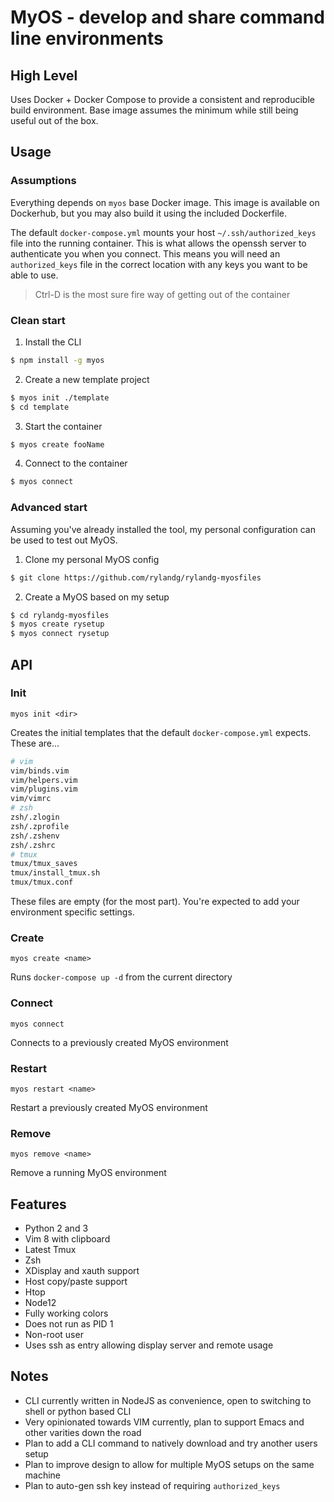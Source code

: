 # MyOS - develop and share command line environments

## High Level

Uses Docker + Docker Compose to provide a consistent and reproducible build environment. Base image assumes the minimum while still being useful out of the box.

## Usage

### Assumptions

Everything depends on `myos` base Docker image. This image is available on Dockerhub, but you may also build it using the included Dockerfile.

The default `docker-compose.yml` mounts your host `~/.ssh/authorized_keys` file into the running container. This is what allows the openssh server to authenticate you when you connect. This means you will need an `authorized_keys` file in the correct location with any keys you want to be able to use.

> Ctrl-D is the most sure fire way of getting out of the container

### Clean start

1. Install the CLI

```bash
$ npm install -g myos
```

2. Create a new template project

```bash
$ myos init ./template
$ cd template
```

3. Start the container

```bash
$ myos create fooName
```

4. Connect to the container

```bash
$ myos connect
```

### Advanced start

Assuming you've already installed the tool, my personal configuration can be used to test out MyOS.

1. Clone my personal MyOS config

```bash
$ git clone https://github.com/rylandg/rylandg-myosfiles
```

2. Create a MyOS based on my setup

```bash
$ cd rylandg-myosfiles
$ myos create rysetup
$ myos connect rysetup
```

## API

### Init
`myos init <dir>`

Creates the initial templates that the default `docker-compose.yml` expects. These are...

```bash
# vim
vim/binds.vim
vim/helpers.vim
vim/plugins.vim
vim/vimrc
# zsh
zsh/.zlogin
zsh/.zprofile
zsh/.zshenv
zsh/.zshrc
# tmux
tmux/tmux_saves
tmux/install_tmux.sh
tmux/tmux.conf
```

These files are empty (for the most part). You're expected to add your environment specific settings.

### Create
`myos create <name>`

Runs `docker-compose up -d` from the current directory

### Connect
`myos connect`

Connects to a previously created MyOS environment


### Restart

`myos restart <name>`

Restart a previously created MyOS environment

### Remove

`myos remove <name>`

Remove a running MyOS environment

## Features

* Python 2 and 3
* Vim 8 with clipboard
* Latest Tmux
* Zsh
* XDisplay and xauth support
* Host copy/paste support
* Htop
* Node12
* Fully working colors
* Does not run as PID 1
* Non-root user
* Uses ssh as entry allowing display server and remote usage


## Notes

* CLI currently written in NodeJS as convenience, open to switching to shell or python based CLI
* Very opinionated towards VIM currently, plan to support Emacs and other varities down the road
* Plan to add a CLI command to natively download and try another users setup
* Plan to improve design to allow for multiple MyOS setups on the same machine
* Plan to auto-gen ssh key instead of requiring `authorized_keys`